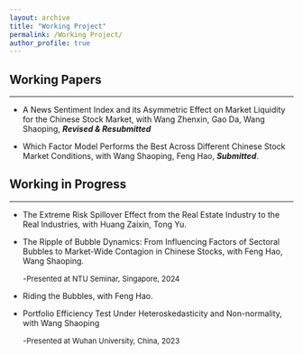 ```yaml
---
layout: archive
title: "Working Project"
permalink: /Working Project/
author_profile: true
---
```


## Working Papers
---
* A News Sentiment Index and its Asymmetric Effect on Market Liquidity for the Chinese Stock Market, with Wang Zhenxin, Gao Da, Wang Shaoping, ***Revised & Resubmitted***

* Which Factor Model Performs the Best Across Different Chinese Stock Market Conditions, with Wang Shaoping, Feng Hao, ***Submitted***.

## Working in Progress
---
* The Extreme Risk Spillover Effect from the Real Estate Industry to the Real Industries, with Huang Zaixin, Tong Yu.
  
* The Ripple of Bubble Dynamics: From Influencing Factors of Sectoral Bubbles to Market-Wide Contagion in Chinese Stocks, with Feng Hao, Wang Shaoping.

  -<font size=2>Presented at NTU Seminar, Singapore, 2024</font>
  
* Riding the Bubbles, with Feng Hao.

* Portfolio Efficiency Test Under Heteroskedasticity and Non-normality, with Wang Shaoping

  -<font size=2>Presented at Wuhan University, China, 2023</font>
